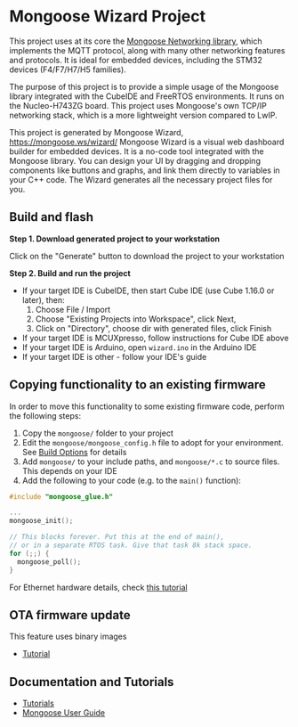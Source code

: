 # Mongoose Wizard Project

This project uses at its core the [Mongoose Networking library](https://mongoose.ws/?utm_source=snoopy&utm_medium=st&utm_campaign=post111), which implements the MQTT protocol, along with many other networking features and protocols. It is ideal for embedded devices, including the STM32 devices (F4/F7/H7/H5 families).

The purpose of this project is to provide a simple usage of the Mongoose library integrated with the CubeIDE and FreeRTOS environments. It runs on the Nucleo-H743ZG board. This project uses Mongoose's own TCP/IP networking stack, which is a more lightweight version compared to LwIP.

This project is generated by Mongoose Wizard, https://mongoose.ws/wizard/
Mongoose Wizard is a visual web dashboard builder for embedded devices. It is a no-code tool integrated with the Mongoose library. You can design your UI by dragging and dropping components like buttons and graphs, and link them directly to variables in your C++ code. The Wizard generates all the necessary project files for you.

## Build and flash

**Step 1. Download generated project to your workstation**

Click on the "Generate" button to download the project to your workstation

**Step 2. Build and run the project**
- If your target IDE is CubeIDE, then start Cube IDE (use Cube 1.16.0 or later), then:
  1. Choose File / Import
  2. Choose "Existing Projects into Workspace", click Next,
  3. Click on "Directory", choose dir with generated files, click Finish
- If your target IDE is MCUXpresso, follow instructions for Cube IDE above
- If your target IDE is Arduino, open `wizard.ino` in the Arduino IDE
- If your target IDE is other - follow your IDE's guide

## Copying functionality to an existing firmware

In order to move this functionality to some existing firmware code, perform
the following steps:
1. Copy the `mongoose/` folder to your project
2. Edit the `mongoose/mongoose_config.h` file to adopt for your environment.
   See [Build Options](https://mongoose.ws/documentation/#build-options)
   for details
3. Add `mongoose/` to your include paths, and `mongoose/*.c` to source files.
   This depends on your IDE
4. Add the following to your code (e.g. to the `main()` function):

```c
#include "mongoose_glue.h"

...
mongoose_init();

// This blocks forever. Put this at the end of main(),
// or in a separate RTOS task. Give that task 8k stack space.
for (;;) {
  mongoose_poll();
}
```

For Ethernet hardware details, check [this tutorial](https://mongoose.ws/documentation/tutorials/hardware/)

## OTA firmware update

This feature uses binary images
- [Tutorial](https://mongoose.ws/documentation/tutorials/firmware-update/)

## Documentation and Tutorials

- [Tutorials](https://mongoose.ws/documentation/#tutorials)
- [Mongoose User Guide](https://mongoose.ws/documentation/)
